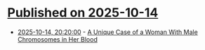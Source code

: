 # [Published on 2025-10-14](index.md)

* [2025-10-14, 20:20:00](https://soylentnews.org/article.pl?sid=25/10/13/0325250&from=rss) - [A Unique Case of a Woman With Male Chromosomes in Her Blood](https://soylentnews.org/article.pl?sid=25/10/13/0325250&from=rss)
